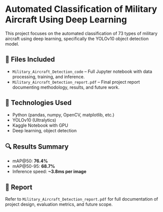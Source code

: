 # Automated Classification of Military Aircraft Using Deep Learning

This project focuses on the automated classification of 73 types of military aircraft using deep learning, specifically the YOLOv10 object detection model.

## 📁 Files Included
- `Military_Aircraft_Detection_code` – Full Jupyter notebook with data processing, training, and inference.
- `Military_Aircraft_Detection_report.pdf` – Final project report documenting methodology, results, and future work.

## 📌 Technologies Used
- Python (pandas, numpy, OpenCV, matplotlib, etc.)
- YOLOv10 (Ultralytics)
- Kaggle Notebook with GPU
- Deep learning, object detection

## 🔍 Results Summary
- mAP@50: **76.4%**
- mAP@50-95: **68.7%**
- Inference speed: **~3.8ms per image**

## 📄 Report
Refer to `Military_Aircraft_Detection_report.pdf` for full documentation of project design, evaluation metrics, and future scope.

